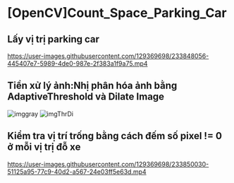 # [OpenCV]Count_Space_Parking_Car
## Lấy vị trị parking car
https://user-images.githubusercontent.com/129369698/233848056-445407e7-5989-4de0-987e-2f383a1f9a75.mp4
## Tiền xử lý ảnh:Nhị phân hóa ảnh bằng AdaptiveThreshold và Dilate Image
![imggray](https://user-images.githubusercontent.com/129369698/233849045-cbbc7fb0-7b77-4df4-a2ba-21277d14baa8.png)
![imgThrDi](https://user-images.githubusercontent.com/129369698/233849353-d2930a1a-0ff9-41f2-b206-9715efe7ad56.png)
## Kiểm tra vị trí trống bằng cách đếm số pixel != 0 ở mỗi vị trị đỗ xe
https://user-images.githubusercontent.com/129369698/233850030-51125a95-77c9-40d2-a567-24e03ff5e63d.mp4
